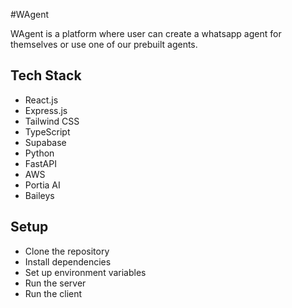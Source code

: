 #WAgent

WAgent is a platform where user can create a whatsapp agent for themselves or use one of our prebuilt agents.

## Tech Stack

- React.js
- Express.js
- Tailwind CSS
- TypeScript
- Supabase
- Python
- FastAPI
- AWS
- Portia AI
- Baileys

## Setup

- Clone the repository
- Install dependencies
- Set up environment variables
- Run the server
- Run the client

